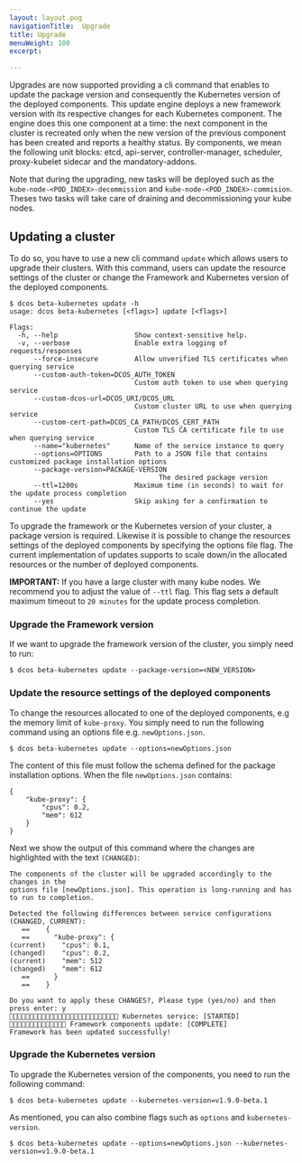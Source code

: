 ```yaml
---
layout: layout.pug
navigationTitle:  Upgrade
title: Upgrade
menuWeight: 100
excerpt:

---
```


<!-- This source repo for this topic is https://github.com/mesosphere/dcos-kubernetes -->


Upgrades are now supported providing a cli command that enables to update the
package version and consequently the Kubernetes version of the deployed components. This update
engine deploys a new framework version with its respective changes for each Kubernetes component.
The engine does this one component at a time: the next component in the cluster is recreated
only when the new version of the previous component has been created and reports
a healthy status. By components, we mean the following unit blocks: etcd, api-server,
controller-manager, scheduler, proxy-kubelet sidecar and the mandatory-addons.

Note that during the upgrading, new tasks will be deployed such as the `kube-node-<POD_INDEX>-decommission`
and `kube-node-<POD_INDEX>-commision`. Theses two tasks will take care of draining and
decommissioning your kube nodes.

## Updating a cluster

To do so, you have to use a new cli command `update` which allows users to upgrade
their clusters. With this command, users can update the resource settings of the
cluster or change the Framework and Kubernetes version of the deployed components.

```
$ dcos beta-kubernetes update -h
usage: dcos beta-kubernetes [<flags>] update [<flags>]

Flags:
  -h, --help                   Show context-sensitive help.
  -v, --verbose                Enable extra logging of requests/responses
      --force-insecure         Allow unverified TLS certificates when querying service
      --custom-auth-token=DCOS_AUTH_TOKEN
                               Custom auth token to use when querying service
      --custom-dcos-url=DCOS_URI/DCOS_URL
                               Custom cluster URL to use when querying service
      --custom-cert-path=DCOS_CA_PATH/DCOS_CERT_PATH
                               Custom TLS CA certificate file to use when querying service
      --name="kubernetes"      Name of the service instance to query
      --options=OPTIONS        Path to a JSON file that contains customized package installation options
      --package-version=PACKAGE-VERSION
                      				 The desired package version
      --ttl=1200s              Maximum time (in seconds) to wait for the update process completion
      --yes                    Skip asking for a confirmation to continue the update
```

To upgrade the framework or the Kubernetes version of your cluster, a package
version is required. Likewise it is possible to change the resources settings
of the deployed components by specifying the options file flag. The current
implementation of updates supports to scale down/in the allocated resources or
the number of deployed components.

**IMPORTANT:** If you have a large cluster with many kube nodes. We recommend you
to adjust the value of `--ttl` flag. This flag sets a default maximum timeout to
`20 minutes` for the update process completion.

### Upgrade the Framework version

If we want to upgrade the framework version of the cluster, you simply need to run:

`$ dcos beta-kubernetes update --package-version=<NEW_VERSION>`


### Update the resource settings of the deployed components

To change the resources allocated to one of the deployed components, e.g the memory
limit of `kube-proxy`. You simply need to run the following command using
an options file e.g. `newOptions.json`.

```
$ dcos beta-kubernetes update --options=newOptions.json
```

The content of this file must follow the schema defined for the package installation options.
When the file `newOptions.json` contains:
```
{
	"kube-proxy": {
		"cpus": 0.2,
		"mem": 612
	}
}
```

Next we show the output of this command where the changes are highlighted with
the text `(CHANGED)`:

```
The components of the cluster will be upgraded accordingly to the changes in the
options file [newOptions.json]. This operation is long-running and has to run to completion.

Detected the following differences between service configurations (CHANGED, CURRENT):
   ==    {
   ==      "kube-proxy": {
(current)    "cpus": 0.1,
(changed)    "cpus": 0.2,
(current)    "mem": 512
(changed)    "mem": 612
   ==      }
   ==    }

Do you want to apply these CHANGES?, Please type (yes/no) and then press enter: y
 Kubernetes service: [STARTED]
 Framework components update: [COMPLETE]
Framework has been updated successfully!
```

### Upgrade the Kubernetes version

To upgrade the Kubernetes version of the components, you need to run the following command:

```
$ dcos beta-kubernetes update --kubernetes-version=v1.9.0-beta.1
```

As mentioned, you can also combine flags such as `options` and `kubernetes-version`.

```
$ dcos beta-kubernetes update --options=newOptions.json --kubernetes-version=v1.9.0-beta.1
```
